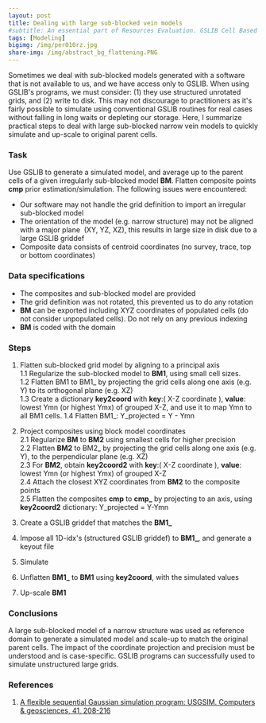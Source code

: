 ```yaml
---
layout: post
title: Dealing with large sub-blocked vein models
#subtitle: An essential part of Resources Evaluation. GSLIB Cell Based Method.
tags: [Modeling]
bigimg: /img/per010rz.jpg
share-img: /img/abstract_bg_flattening.PNG
---
```


Sometimes we deal with sub-blocked models generated with a software that is not available to us, and we have access only to GSLIB. When using GSLIB's programs, we must consider: (1) they use structured unrotated grids, and (2) write to disk. This may not discourage to practitioners as it's fairly possible to simulate using conventional GSLIB routines for real cases without falling in long waits or depleting our storage. Here, I summarize practical steps to deal with large sub-blocked narrow vein models to quickly simulate and up-scale to original parent cells. 

### **Task**
Use GSLIB to generate a simulated model, and average up to the parent cells of a given irregularly sub-blocked model **BM**. Flatten composite points **cmp** prior estimation/simulation. The following issues were encountered:
- Our software may not handle the grid definition to import an irregular sub-blocked model
- The orientation of the model (e.g. narrow structure) may not be aligned with a major plane  (XY, YZ, XZ), this results in large size in disk due to a large GSLIB griddef
- Composite data consists of centroid coordinates (no survey, trace, top or bottom coordinates)

### **Data specifications**
- The composites and sub-blocked model are provided
- The grid definition was not rotated, this prevented us to do any rotation
- **BM** can be exported including XYZ coordinates of populated cells (do not consider unpopulated cells). Do not rely on any previous indexing
- **BM** is coded with the domain

### **Steps**
1. Flatten sub-blocked grid model by aligning to a principal axis  
	1.1 Regularize the sub-blocked model to **BM1**, using small cell sizes.  
	1.2 Flatten BM1 to BM1_ by projecting the grid cells along one axis (e.g. Y) to its orthogonal plane (e.g. XZ)  
	1.3 Create a dictionary **key2coord**  with **key**:( X-Z coordinate ), **value**: lowest  Ymn (or highest Ymx) of grouped X-Z, and use it to map Ymn to all BM1 cells. 
	1.4 Flatten BM1_:  Y_projected = Y - Ymn

2. Project composites using block model coordinates  
	2.1 Regularize **BM** to **BM2** using smallest cells for higher precision  
	2.2 Flatten **BM2** to BM2_ by projecting the grid cells along one axis (e.g. Y), to the perpendicular plane (e.g. XZ)  
	2.3 For **BM2**, obtain **key2coord2** with **key**:( X-Z coordinate ), **value**: lowest  Ymn (or highest Ymx) of grouped X-Z  
	2.4 Attach the closest XYZ coordinates from **BM2** to the composite points  
	2.5	Flatten the composites **cmp** to **cmp_**  by projecting to an axis, using **key2coord2** dictionary: Y_projected = Y-Ymn  

3. Create a GSLIB griddef that matches the **BM1_**
4. Impose all 1D-idx's (structured GSLIB griddef) to **BM1_**, and generate a keyout file
5. Simulate 
6. Unflatten **BM1_**  to **BM1** using **key2coord**, with the simulated values
7. Up-scale **BM1** 

### **Conclusions**
A large sub-blocked model of a narrow structure was used as reference domain to generate a simulated model and scale-up to match the original parent cells. The impact of the coordinate projection and precision must be understood and is case-specific. GSLIB programs can successfully used to simulate unstructured large grids.

### **References**
1. [A flexible sequential Gaussian simulation program: USGSIM. Computers & geosciences, 41, 208-216](https://www.sciencedirect.com/science/article/abs/pii/S0098300411002755)
